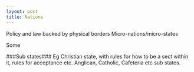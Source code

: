 ```yaml
---
layout: post
title: Nations
---
```


Policy and law backed by physical borders
Micro-nations/micro-states

Some 

###Sub states###
Eg Christian state, with rules for how to be a sect within it, rules for acceptance etc. Anglican, Catholic, Cafeteria etc sub states.
